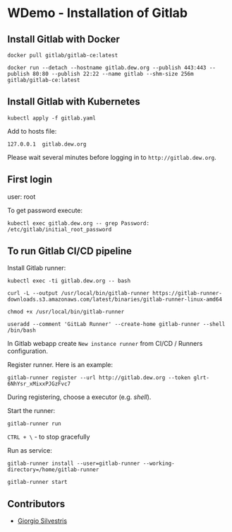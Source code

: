 # WDemo - Installation of Gitlab

## Install Gitlab with Docker

`docker pull gitlab/gitlab-ce:latest`

`docker run --detach --hostname gitlab.dew.org --publish 443:443 --publish 80:80 --publish 22:22 --name gitlab --shm-size 256m gitlab/gitlab-ce:latest`

## Install Gitlab with Kubernetes

`kubectl apply -f gitlab.yaml`

Add to hosts file:

`127.0.0.1	gitlab.dew.org`

Please wait several minutes before logging in to `http://gitlab.dew.org`.

## First login

user: root

To get password execute:

`kubectl exec gitlab.dew.org -- grep Password: /etc/gitlab/initial_root_password`

## To run Gitlab CI/CD pipeline

Install Gitlab runner:

`kubectl exec -ti gitlab.dew.org -- bash`

`curl -L --output /usr/local/bin/gitlab-runner https://gitlab-runner-downloads.s3.amazonaws.com/latest/binaries/gitlab-runner-linux-amd64`

`chmod +x /usr/local/bin/gitlab-runner`

`useradd --comment 'GitLab Runner' --create-home gitlab-runner --shell /bin/bash`

In Gitlab webapp create `New instance runner` from CI/CD / Runners configuration.

Register runner. Here is an example:

`gitlab-runner register --url http://gitlab.dew.org --token glrt-6NhYsr_xMixxPJGzFvc7`

During registering, choose a executor (e.g. *shell*).

Start the runner:

`gitlab-runner run`

`CTRL + \` - to stop gracefully

Run as service:

`gitlab-runner install --user=gitlab-runner --working-directory=/home/gitlab-runner`

`gitlab-runner start`

## Contributors

* [Giorgio Silvestris](https://github.com/giosil)

